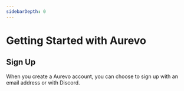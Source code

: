 ```yaml
---
sidebarDepth: 0
---
```

# Getting Started with Aurevo

## Sign Up

When you create a Aurevo account, you can choose to sign up with an email address or with Discord.
